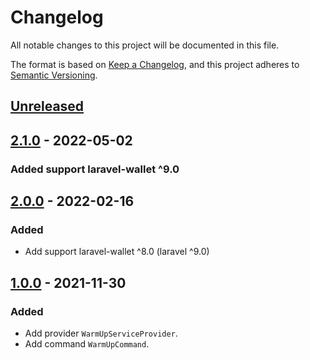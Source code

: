 # Changelog
All notable changes to this project will be documented in this file.

The format is based on [Keep a Changelog](https://keepachangelog.com/en/1.0.0/),
and this project adheres to [Semantic Versioning](https://semver.org/spec/v2.0.0.html).

## [Unreleased]

## [2.1.0] - 2022-05-02
### Added support laravel-wallet ^9.0

## [2.0.0] - 2022-02-16
### Added
- Add support laravel-wallet ^8.0 (laravel ^9.0)

## [1.0.0] - 2021-11-30
### Added
- Add provider `WarmUpServiceProvider`.
- Add command `WarmUpCommand`.

[Unreleased]: https://github.com/bavix/laravel-wallet-warmup/compare/2.1.0...develop
[2.1.0]: https://github.com/bavix/laravel-wallet-warmup/commit/2.0.0...2.1.0
[2.0.0]: https://github.com/bavix/laravel-wallet-warmup/commit/1.0.0...2.0.0
[1.0.0]: https://github.com/bavix/laravel-wallet-warmup/commit/3fad9a9e1ed58f3452d7ed1a6c52e0163110a57e
